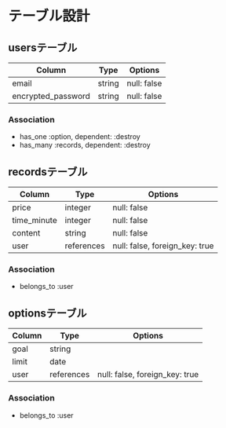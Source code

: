 # テーブル設計

## usersテーブル

| Column             | Type   | Options     |
| ------------------ | ------ | ----------- |
| email              | string | null: false |
| encrypted_password | string | null: false |

### Association

- has_one :option, dependent: :destroy
- has_many :records, dependent: :destroy

## recordsテーブル

| Column      | Type       | Options                        |
| ----------- | ---------- | ------------------------------ |
| price       | integer    | null: false                    |
| time_minute | integer    | null: false                    |
| content     | string     | null: false                    |
| user        | references | null: false, foreign_key: true |

### Association

- belongs_to :user

## optionsテーブル

| Column | Type       | Options                        |
| ------ | ---------- | ------------------------------ |
| goal   | string     |                                |
| limit  | date       |                                |
| user   | references | null: false, foreign_key: true |

### Association

- belongs_to :user